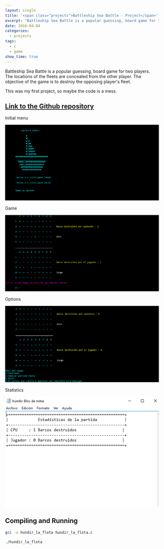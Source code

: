 ```yaml
---
layout: single
title: '<span class="projects">Battleship Sea Battle - Project</span>'
excerpt: "Battleship Sea Battle is a popular guessing, board game for two players. The locations of the fleets are concealed from the other player. The objective of the game is to destroy the opposing player's fleet."
date: 2016-04-04
categories:
  - projects
tags:  
  - c
  - game
show_time: true
---
```


Battleship Sea Battle is a popular guessing, board game for two players. The locations of the fleets are concealed from the other player. The objective of the game is to destroy the opposing player's fleet.

This was my first project, so maybe the code is a mess.

## [Link to the Github repository](https://github.com/jmlgomez73/Hundir-la-flota)

Initial menu

<a href="/assets/images/project-battleship-sea-battle/1.png">
    <img src="/assets/images/project-battleship-sea-battle/1.png">
</a>

Game

<a href="/assets/images/project-battleship-sea-battle/2.png">
    <img src="/assets/images/project-battleship-sea-battle/2.png">
</a>

Options

<a href="/assets/images/project-battleship-sea-battle/3.png">
    <img src="/assets/images/project-battleship-sea-battle/3.png">
</a>

Statistics

<a href="/assets/images/project-battleship-sea-battle/4.png">
    <img src="/assets/images/project-battleship-sea-battle/4.png">
</a>

## Compiling and Running

```bash
gcc -o hundir_la_flota hundir_la_flota.c
```

```bash
./hundir_la_flota
```